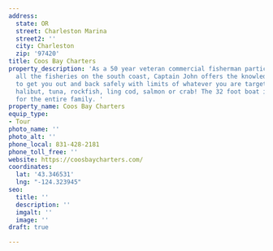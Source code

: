 ```yaml
---
address:
  state: OR
  street: Charleston Marina
  street2: ''
  city: Charleston
  zip: '97420'
title: Coos Bay Charters
property_description: 'As a 50 year veteran commercial fisherman participating in
  all the fisheries on the south coast, Captain John offers the knowledge and experience
  to get you out and back safely with limits of whatever you are targeting - be that
  halibut, tuna, rockfish, ling cod, salmon or crab! The 32 foot boat is large enough
  for the entire family. '
property_name: Coos Bay Charters
equip_type:
- Tour
photo_name: ''
photo_alt: ''
phone_local: 831-428-2181
phone_toll_free: ''
website: https://coosbaycharters.com/
coordinates:
  lat: '43.346531'
  lng: "-124.323945"
seo:
  title: ''
  description: ''
  imgalt: ''
  image: ''
draft: true

---
```

